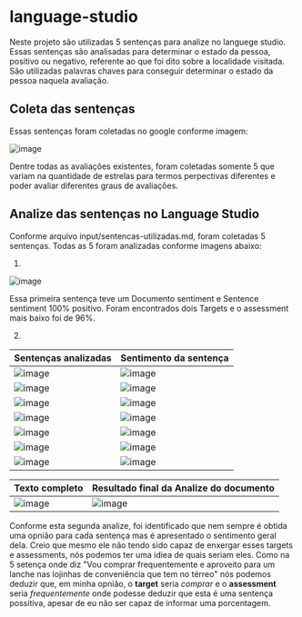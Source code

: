 # language-studio

Neste projeto são utilizadas 5 sentenças para analize no languege studio. Essas sentenças são analisadas para determinar o estado da pessoa, positivo ou negativo, referente ao que foi dito sobre a localidade visitada. São utilizadas palavras chaves para conseguir determinar o estado da pessoa naquela avaliação.

## Coleta das sentenças

Essas sentenças foram coletadas no google conforme imagem:

![image](https://github.com/user-attachments/assets/d2cd89a0-6552-4424-8b7b-410c818a99b5)

Dentre todas as avaliações existentes, foram coletadas somente 5 que variam na quantidade de estrelas para termos perpectivas diferentes e poder avaliar diferentes graus de avaliações.

## Analize das sentenças no Language Studio

Conforme arquivo input/sentencas-utilizadas.md, foram coletadas 5 sentenças. Todas as 5 foram analizadas conforme imagens abaixo:

1.
![image](https://github.com/user-attachments/assets/56329b24-516d-4df7-84f5-6b41403d0483)

Essa primeira sentença teve um Documento sentiment e Sentence sentiment 100% positivo. Foram encontrados dois Targets e o assessment mais baixo foi de 96%.


2.
Sentenças analizadas | Sentimento da sentença
--------- | ------
![image](https://github.com/user-attachments/assets/a0c4aaaf-3627-49cc-a408-33fea8357f8d) | ![image](https://github.com/user-attachments/assets/19ed5b13-8115-4129-b8de-1e881067d547)
![image](https://github.com/user-attachments/assets/9a6c6602-8c30-4d05-9eec-9322136e53c6) | ![image](https://github.com/user-attachments/assets/b974356d-e605-4535-98c8-5ade7935a00b)
![image](https://github.com/user-attachments/assets/c4ace5e6-f389-4a7f-a766-69915f2c58cf) | ![image](https://github.com/user-attachments/assets/db6d38f3-b454-4a92-b697-6d80109ef255)
![image](https://github.com/user-attachments/assets/ab718ef5-767f-407e-bf28-b62de6da9e18) | ![image](https://github.com/user-attachments/assets/bf233a5e-5f97-4919-9559-3f357a39f11d)
![image](https://github.com/user-attachments/assets/fb1a3724-5b7e-4c0a-9be9-bf4051ddeaf4) | ![image](https://github.com/user-attachments/assets/1a24e1ea-7547-4b4d-b550-e18da89329fb)
![image](https://github.com/user-attachments/assets/41b6162f-467e-48d6-b29e-0109bab7d1b9) | ![image](https://github.com/user-attachments/assets/ba6beabb-72ed-4d6f-8f66-a9697d71690f)
![image](https://github.com/user-attachments/assets/4076e0ad-5956-49bc-8ee6-3275d3e131fa) | ![image](https://github.com/user-attachments/assets/29649fd4-c112-486f-bcec-b839cf14326e)

Texto completo | Resultado final da Analize do documento
--------- | ------
![image](https://github.com/user-attachments/assets/6d876b4d-1be7-4d37-8494-5d1af0fa95d2) | ![image](https://github.com/user-attachments/assets/a86fc213-0f09-48de-bdf5-c0e339636d30)

Conforme esta segunda analize, foi identificado que nem sempre é obtida uma opnião para cada sentença mas é apresentado o sentimento geral dela. Creio que mesmo ele não tendo sido capaz de enxergar esses targets e assessments, nós podemos ter uma idiea de quais seriam eles. Como na 5 setença onde diz "Vou comprar frequentemente e aproveito para um lanche nas lojinhas de conveniência que tem no térreo" nós podemos deduzir que, em minha opnião, o **target** seria *comprar* e o **assessment** seria *frequentemente* onde podesse deduzir que esta é uma sentença possitiva, apesar de eu não ser capaz de informar uma porcentagem.
